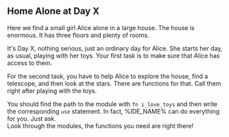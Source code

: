 ﻿## Home Alone at Day X

Here we find a small girl Alice alone in a large house. The house is enormous. It has three floors and plenty of rooms.

It's Day X, nothing serious, just an ordinary day for Alice. She starts her day, as usual, playing with her toys. Your first task is to make sure that Alice has access to them.

For the second task, you have to help Alice to explore the house, find a telescope, and then look at the stars. There are functions for that. Call them right after playing with the toys.

<div class="hint">
You should find the path to the module with <code>fn i_love_toys</code> and then write the corresponding <code>use</code> statement. In fact, %IDE_NAME% can do everything for you. Just ask.
</div>

<div class="hint">
Look through the modules, the functions you need are right there!
</div>